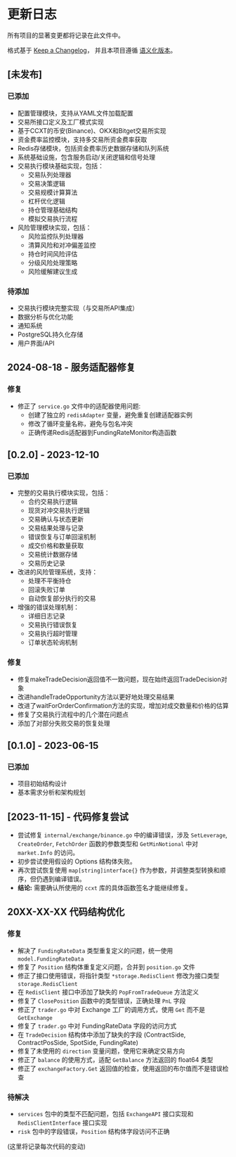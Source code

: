 # 更新日志

所有项目的显著变更都将记录在此文件中。

格式基于 [Keep a Changelog](https://keepachangelog.com/zh-CN/1.0.0/)，
并且本项目遵循 [语义化版本](https://semver.org/lang/zh-CN/)。

## [未发布]

### 已添加
- 配置管理模块，支持从YAML文件加载配置
- 交易所接口定义及工厂模式实现
- 基于CCXT的币安(Binance)、OKX和Bitget交易所实现
- 资金费率监控模块，支持多交易所资金费率获取
- Redis存储模块，包括资金费率历史数据存储和队列系统
- 系统基础设施，包含服务启动/关闭逻辑和信号处理
- 交易执行模块基础实现，包括：
  - 交易队列处理器
  - 交易决策逻辑
  - 交易规模计算算法
  - 杠杆优化逻辑
  - 持仓管理基础结构
  - 模拟交易执行流程
- 风险管理模块实现，包括：
  - 风险监控队列处理器
  - 清算风险和对冲偏差监控
  - 持仓时间风险评估
  - 分级风险处理策略
  - 风险缓解建议生成

### 待添加
- 交易执行模块完整实现（与交易所API集成）
- 数据分析与优化功能
- 通知系统
- PostgreSQL持久化存储
- 用户界面/API

## 2024-08-18 - 服务适配器修复

### 修复
- 修正了 `service.go` 文件中的适配器使用问题:
  - 创建了独立的 `redisAdapter` 变量，避免重复创建适配器实例
  - 修改了循环变量名称，避免与包名冲突
  - 正确传递Redis适配器到FundingRateMonitor构造函数

## [0.2.0] - 2023-12-10

### 已添加
- 完整的交易执行模块实现，包括：
  - 合约交易执行逻辑
  - 现货对冲交易执行逻辑
  - 交易确认与状态更新
  - 交易结果处理与记录
  - 错误恢复与订单回滚机制
  - 成交价格和数量获取
  - 交易统计数据存储
  - 交易历史记录
- 改进的风险管理系统，支持：
  - 处理不平衡持仓
  - 回滚失败订单
  - 自动恢复部分执行的交易
- 增强的错误处理机制：
  - 详细日志记录
  - 交易执行错误恢复
  - 交易执行超时管理
  - 订单状态轮询机制

### 修复
- 修复makeTradeDecision返回值不一致问题，现在始终返回TradeDecision对象
- 改进handleTradeOpportunity方法以更好地处理交易结果
- 改进了waitForOrderConfirmation方法的实现，增加对成交数量和价格的估算
- 修复了交易执行流程中的几个潜在问题点
- 添加了对部分失败交易的恢复处理

## [0.1.0] - 2023-06-15

### 已添加
- 项目初始结构设计
- 基本需求分析和架构规划

## [2023-11-15] - 代码修复尝试

- 尝试修复 `internal/exchange/binance.go` 中的编译错误，涉及 `SetLeverage`, `CreateOrder`, `FetchOrder` 函数的参数类型和 `GetMinNotional` 中对 `market.Info` 的访问。
- 初步尝试使用假设的 Options 结构体失败。
- 再次尝试恢复使用 `map[string]interface{}` 作为参数，并调整类型转换和顺序，但仍遇到编译错误。
- **结论:** 需要确认所使用的 `ccxt` 库的具体函数签名才能继续修复。

## 20XX-XX-XX 代码结构优化

### 修复
- 解决了 `FundingRateData` 类型重复定义的问题，统一使用 `model.FundingRateData`
- 修复了 `Position` 结构体重复定义问题，合并到 `position.go` 文件
- 修正了接口使用错误，将指针类型 `*storage.RedisClient` 修改为接口类型 `storage.RedisClient`
- 在 `RedisClient` 接口中添加了缺失的 `PopFromTradeQueue` 方法定义
- 修复了 `ClosePosition` 函数中的类型错误，正确处理 `PnL` 字段
- 修正了 `trader.go` 中对 Exchange 工厂的调用方式，使用 `Get` 而不是 `GetExchange`
- 修复了 `trader.go` 中对 FundingRateData 字段的访问方式
- 在 `TradeDecision` 结构体中添加了缺失的字段 (ContractSide, ContractPosSide, SpotSide, FundingRate)
- 修复了未使用的 `direction` 变量问题，使用它来确定交易方向
- 修正了 `balance` 的使用方式，适配 `GetBalance` 方法返回的 float64 类型
- 修正了 `exchangeFactory.Get` 返回值的检查，使用返回的布尔值而不是错误检查

### 待解决
- `services` 包中的类型不匹配问题，包括 `ExchangeAPI` 接口实现和 `RedisClientInterface` 接口实现
- `risk` 包中的字段错误，`Position` 结构体字段访问不正确

(这里将记录每次代码的变动) 